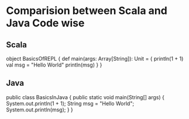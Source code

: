 # Comparision between Scala and Java Code wise

## Scala

object BasicsOfREPL {
  def main(args: Array[String]): Unit = {
    println(1 + 1)
    val msg = "Hello World"
    println(msg)
  }
}

## Java

public class BasicsInJava {
	public static void main(String[] args) {
		System.out.println(1 + 1);
		String msg = "Hello World";
		System.out.println(msg);
	}
}